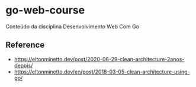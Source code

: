 # go-web-course

Conteúdo da disciplina Desenvolvimento Web Com Go

## Reference

- <https://eltonminetto.dev/post/2020-06-29-clean-architecture-2anos-depois/>
- <https://eltonminetto.dev/en/post/2018-03-05-clean-architecture-using-go/>
